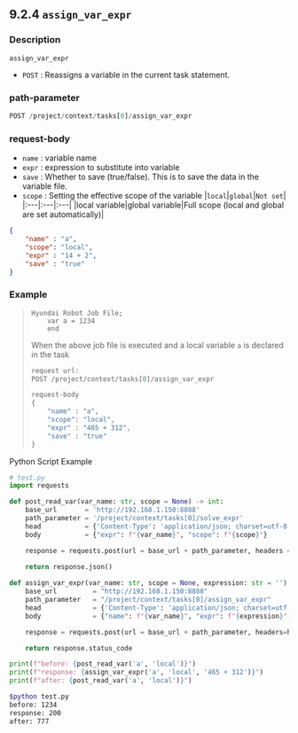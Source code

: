﻿## 9.2.4 `assign_var_expr`

### Description

`assign_var_expr`

- `POST` : Reassigns a variable in the current task statement.

### path-parameter

```python
POST /project/context/tasks[0]/assign_var_expr
```

### request-body

- `name` : variable name
- `expr` : expression to substitute into variable
- `save` : Whether to save (true/false). This is to save the data in the variable file.
- `scope` : Setting the effective scope of the variable
	|`local`|`global`|`Not set`|
	|:---|:---|:---|
	|local variable|global variable|Full scope (local and global are set automatically)|


```json
{
    "name" : "a",
    "scope": "local",
    "expr" : "14 + 2",
    "save" : "true"
}
```

### Example

<blockquote>

```text
Hyundai Robot Job File;
    var a = 1234
    end
```

When the above job file is executed and a local variable `a` is declared in the task

```python
request url:
POST /project/context/tasks[0]/assign_var_expr

request-body
{
    "name" : "a",
    "scope": "local",
    "expr" : "465 + 312",
    "save" : "true"
}
```

</blockquote>

Python Script Example

```python
# test.py
import requests

def post_read_var(var_name: str, scope = None) -> int:
    base_url       = 'http://192.168.1.150:8888'
    path_parameter = '/project/context/tasks[0]/solve_expr'
    head           = {'Content-Type': 'application/json; charset=utf-8'}
    body           = {"expr": f"{var_name}", "scope": f"{scope}"}

    response = requests.post(url = base_url + path_parameter, headers = head, json = body)
 
    return response.json()

def assign_var_expr(var_name: str, scope = None, expression: str = '') -> int:
    base_url         = "http://192.168.1.150:8888"
    path_parameter   = "/project/context/tasks[0]/assign_var_expr"
    head             = {'Content-Type': 'application/json; charset=utf-8'}
    body             = {"name": f"{var_name}", "expr": f"{expression}", "scope": f"{scope}"}

    response = requests.post(url = base_url + path_parameter, headers=head, json=body)

    return response.status_code

print(f"before: {post_read_var('a', 'local')}")
print(f"response: {assign_var_expr('a', 'local', '465 + 312')}")
print(f"after: {post_read_var('a', 'local')}")
```
```sh
$python test.py 
before: 1234
response: 200
after: 777   
```